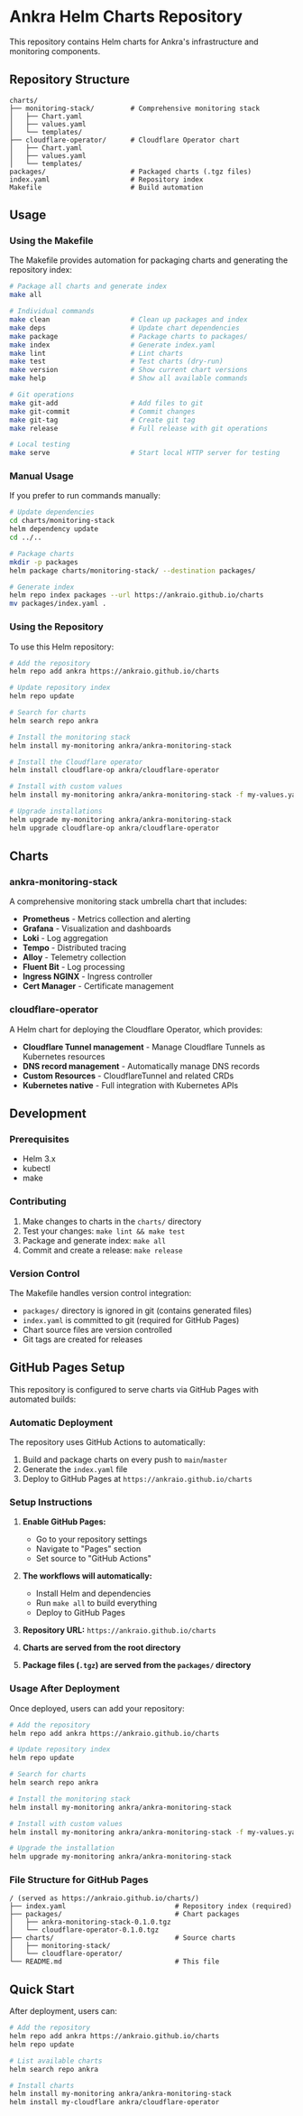 # Ankra Helm Charts Repository

This repository contains Helm charts for Ankra's infrastructure and monitoring components.

## Repository Structure

```
charts/
├── monitoring-stack/         # Comprehensive monitoring stack
│   ├── Chart.yaml
│   ├── values.yaml
│   └── templates/
├── cloudflare-operator/      # Cloudflare Operator chart
│   ├── Chart.yaml
│   ├── values.yaml
│   └── templates/
packages/                     # Packaged charts (.tgz files)
index.yaml                    # Repository index
Makefile                      # Build automation
```

## Usage

### Using the Makefile

The Makefile provides automation for packaging charts and generating the repository index:

```bash
# Package all charts and generate index
make all

# Individual commands
make clean                    # Clean up packages and index
make deps                     # Update chart dependencies
make package                  # Package charts to packages/
make index                    # Generate index.yaml
make lint                     # Lint charts
make test                     # Test charts (dry-run)
make version                  # Show current chart versions
make help                     # Show all available commands

# Git operations
make git-add                  # Add files to git
make git-commit               # Commit changes
make git-tag                  # Create git tag
make release                  # Full release with git operations

# Local testing
make serve                    # Start local HTTP server for testing
```

### Manual Usage

If you prefer to run commands manually:

```bash
# Update dependencies
cd charts/monitoring-stack
helm dependency update
cd ../..

# Package charts
mkdir -p packages
helm package charts/monitoring-stack/ --destination packages/

# Generate index
helm repo index packages --url https://ankraio.github.io/charts
mv packages/index.yaml .
```

### Using the Repository

To use this Helm repository:

```bash
# Add the repository
helm repo add ankra https://ankraio.github.io/charts

# Update repository index
helm repo update

# Search for charts
helm search repo ankra

# Install the monitoring stack
helm install my-monitoring ankra/ankra-monitoring-stack

# Install the Cloudflare operator
helm install cloudflare-op ankra/cloudflare-operator

# Install with custom values
helm install my-monitoring ankra/ankra-monitoring-stack -f my-values.yaml

# Upgrade installations
helm upgrade my-monitoring ankra/ankra-monitoring-stack
helm upgrade cloudflare-op ankra/cloudflare-operator
```

## Charts

### ankra-monitoring-stack

A comprehensive monitoring stack umbrella chart that includes:

- **Prometheus** - Metrics collection and alerting
- **Grafana** - Visualization and dashboards
- **Loki** - Log aggregation
- **Tempo** - Distributed tracing
- **Alloy** - Telemetry collection
- **Fluent Bit** - Log processing
- **Ingress NGINX** - Ingress controller
- **Cert Manager** - Certificate management

### cloudflare-operator

A Helm chart for deploying the Cloudflare Operator, which provides:

- **Cloudflare Tunnel management** - Manage Cloudflare Tunnels as Kubernetes resources
- **DNS record management** - Automatically manage DNS records
- **Custom Resources** - CloudflareTunnel and related CRDs
- **Kubernetes native** - Full integration with Kubernetes APIs

## Development

### Prerequisites

- Helm 3.x
- kubectl
- make

### Contributing

1. Make changes to charts in the `charts/` directory
2. Test your changes: `make lint && make test`
3. Package and generate index: `make all`
4. Commit and create a release: `make release`

### Version Control

The Makefile handles version control integration:

- `packages/` directory is ignored in git (contains generated files)
- `index.yaml` is committed to git (required for GitHub Pages)
- Chart source files are version controlled
- Git tags are created for releases

## GitHub Pages Setup

This repository is configured to serve charts via GitHub Pages with automated builds:

### Automatic Deployment

The repository uses GitHub Actions to automatically:
1. Build and package charts on every push to `main`/`master`
2. Generate the `index.yaml` file
3. Deploy to GitHub Pages at `https://ankraio.github.io/charts`

### Setup Instructions

1. **Enable GitHub Pages:**
   - Go to your repository settings
   - Navigate to "Pages" section
   - Set source to "GitHub Actions"

2. **The workflows will automatically:**
   - Install Helm and dependencies
   - Run `make all` to build everything
   - Deploy to GitHub Pages

3. **Repository URL:** `https://ankraio.github.io/charts`
4. **Charts are served from the root directory**
5. **Package files (`.tgz`) are served from the `packages/` directory**

### Usage After Deployment

Once deployed, users can add your repository:

```bash
# Add the repository
helm repo add ankra https://ankraio.github.io/charts

# Update repository index
helm repo update

# Search for charts
helm search repo ankra

# Install the monitoring stack
helm install my-monitoring ankra/ankra-monitoring-stack

# Install with custom values
helm install my-monitoring ankra/ankra-monitoring-stack -f my-values.yaml

# Upgrade the installation
helm upgrade my-monitoring ankra/ankra-monitoring-stack
```

### File Structure for GitHub Pages

```
/ (served as https://ankraio.github.io/charts/)
├── index.yaml                           # Repository index (required)
├── packages/                            # Chart packages
│   ├── ankra-monitoring-stack-0.1.0.tgz
│   └── cloudflare-operator-0.1.0.tgz
├── charts/                              # Source charts
│   ├── monitoring-stack/
│   └── cloudflare-operator/
└── README.md                            # This file
```

## Quick Start

After deployment, users can:

```bash
# Add the repository
helm repo add ankra https://ankraio.github.io/charts
helm repo update

# List available charts
helm search repo ankra

# Install charts
helm install my-monitoring ankra/ankra-monitoring-stack
helm install my-cloudflare ankra/cloudflare-operator
```